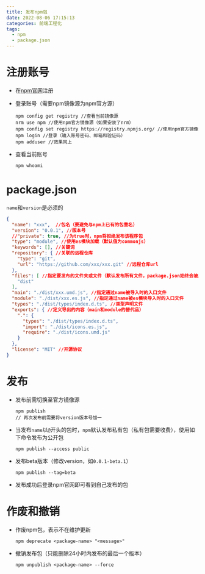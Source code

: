 ```yaml
---
title: 发布npm包
date: 2022-08-06 17:15:13
categories: 前端工程化
tags:
  - npm
  - package.json
---
```


# 注册账号

- 在[npm官网](https://www.npmjs.com/)注册

- 登录账号（需要npm镜像源为npm官方源）

  ```
  npm config get registry //查看当前镜像源
  nrm use npm //使用npm官方镜像源（如果安装了nrm）
  npm config set registry https://registry.npmjs.org/ //使用npm官方镜像
  npm login //登录（输入账号密码、邮箱和验证码）
  npm adduser //效果同上
  ```

- 查看当前账号

  ```
  npm whoami
  ```

# package.json

`name`和`version`是必须的

```json
{
  "name": "xxx",  //包名（要避免与npm上已有的包重名）
  "version": "0.0.1", //版本号
  //"private": true, //为true时，npm将拒绝发布该程序包
  "type": "module", //使用es模块加载（默认值为commonjs）
  "keywords": [], //关键词
  "repository": { //关联的远程仓库
    "type": "git",
    "url": "https://github.com/xxx/xxx.git" //远程仓库url
  },
  "files": [ //指定要发布的文件夹或文件（默认发布所有文件，package.json始终会被发布）
    "dist"
  ],
  "main": "./dist/xxx.umd.js", //指定通过name被导入时的入口文件
  "module": "./dist/xxx.es.js", //指定通过name被es模块导入时的入口文件
  "types": "./dist/types/index.d.ts", //类型声明文件
  "exports": { //定义导出的内容（main和module的替代品）
    ".": {
      "types": "./dist/types/index.d.ts",
      "import": "./dist/icons.es.js",
      "require": "./dist/icons.umd.js"
    }
  },
  "license": "MIT" //开源协议
}
```

# 发布

- 发布前需切换至官方镜像源

  ```
  npm publish
  // 再次发布前需要将version版本号加一
  ```

- 当发布`name`以`@`开头的包时，`npm`默认发布私有包（私有包需要收费），使用如下命令发布为公开包

  ```
  npm publish --access public
  ```

- 发布beta版本（修改version，如`0.0.1-beta.1`）

  ```
  npm publish --tag=beta
  ```

- 发布成功后登录npm官网即可看到自己发布的包

# 作废和撤销

- 作废npm包，表示不在维护更新

  ```
  npm deprecate <package-name> "<message>"
  ```

- 撤销发布包（只能删除24小时内发布的最后一个版本）

  ```
  npm unpublish <package-name> --force
  ```

  
